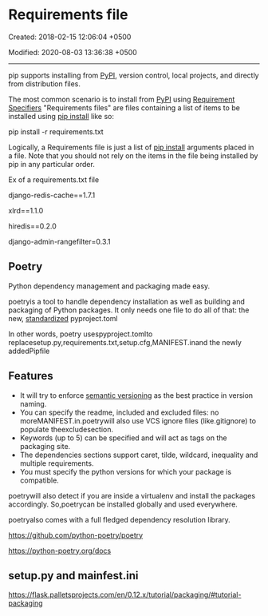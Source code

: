 # Requirements file

Created: 2018-02-15 12:06:04 +0500

Modified: 2020-08-03 13:36:38 +0500

---

pip supports installing from [PyPI](http://pypi.python.org/pypi), version control, local projects, and directly from distribution files.

The most common scenario is to install from [PyPI](http://pypi.python.org/pypi) using [Requirement Specifiers](https://pip.pypa.io/en/stable/reference/pip_install/#requirement-specifiers) "Requirements files" are files containing a list of items to be installed using [pip install](https://pip.pypa.io/en/stable/reference/pip_install/#pip-install) like so:

pip install -r requirements.txt

Logically, a Requirements file is just a list of [pip install](https://pip.pypa.io/en/stable/reference/pip_install/#pip-install) arguments placed in a file. Note that you should not rely on the items in the file being installed by pip in any particular order.

Ex of a requirements.txt file

django-redis-cache==1.7.1

xlrd==1.1.0

hiredis==0.2.0

django-admin-rangefilter=0.3.1

## Poetry

Python dependency management and packaging made easy.

poetryis a tool to handle dependency installation as well as building and packaging of Python packages. It only needs one file to do all of that: the new, [standardized](https://www.python.org/dev/peps/pep-0518/) pyproject.toml

In other words, poetry usespyproject.tomlto replacesetup.py,requirements.txt,setup.cfg,MANIFEST.inand the newly addedPipfile

## Features

- It will try to enforce [semantic versioning](http://semver.org/) as the best practice in version naming.
- You can specify the readme, included and excluded files: no moreMANIFEST.in.poetrywill also use VCS ignore files (like.gitignore) to populate theexcludesection.
- Keywords (up to 5) can be specified and will act as tags on the packaging site.
- The dependencies sections support caret, tilde, wildcard, inequality and multiple requirements.
- You must specify the python versions for which your package is compatible.

poetrywill also detect if you are inside a virtualenv and install the packages accordingly. So,poetrycan be installed globally and used everywhere.

poetryalso comes with a full fledged dependency resolution library.

<https://github.com/python-poetry/poetry>

<https://python-poetry.org/docs>

## setup.py and mainfest.ini

<https://flask.palletsprojects.com/en/0.12.x/tutorial/packaging/#tutorial-packaging>
